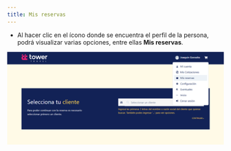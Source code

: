```yaml
---
title: Mis reservas
---
```


- Al hacer clic en el ícono donde se encuentra el perfil de la persona, podrá visualizar varias opciones, entre ellas **Mis reservas**.

![Búsqueda de Reserva](../../../static/img/reservas-online/mis-reservas/busqueda.png)

